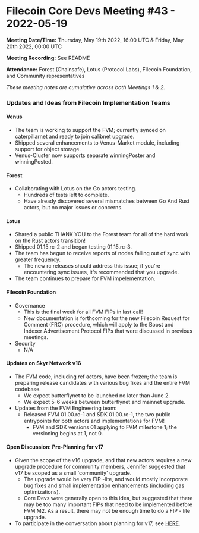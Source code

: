 # Filecoin Core Devs Meeting #43 - 2022-05-19

**Meeting Date/Time:** Thursday, May 19th 2022, 16:00 UTC & Friday, May 20th 2022, 00:00 UTC

**Meeting Recording:** See README

**Attendance:** Forest (Chainsafe), Lotus (Protocol Labs), Filecoin Foundation, and Community representatives

_These meeting notes are cumulative across both Meetings 1 & 2._

### Updates and Ideas from Filecoin Implementation Teams

#### Venus
* The team is working to support the FVM; currently synced on caterpillarnet and ready to join calibnet upgrade. 
* Shipped several enhancements to Venus-Market module, including support for object storage. 
* Venus-Cluster now supports separate winningPoster and winningPosted. 
#### Forest 
* Collaborating with Lotus on the Go actors testing. 
  * Hundreds of tests left to complete. 
  * Have already discovered several mismatches between Go And Rust actors, but no major issues or concerns. 
#### Lotus 
* Shared a public THANK YOU to the Forest team for all of the hard work on the Rust actors transition! 
* Shipped 01.15.rc-2 and began testing 01.15.rc-3. 
* The team has begun to receive reports of nodes falling out of sync with greater frequency. 
   * The new rc releases should address this issue; if you're encountering sync issues, it's recommended that you upgrade. 
* The team continues to prepare for FVM impelementation.  

#### Filecoin Foundation 
* Governance 
  * This is the final week for all FVM FIPs in last call!
  * New documentation is forthcoming for the new Filecoin Request for Comment (FRC) procedure, which will apply to the Boost and Indexer Advertisement Protocol FIPs that were discussed in previous meetings.
* Security 
  * N/A
 
#### Updates on Skyr Network v16 
* The FVM code, including ref actors, have been frozen; the team is preparing release candidates with various bug fixes and the entire FVM codebase. 
   * We expect butterflynet to be launched no later than June 2. 
   * We expect 5-6 weeks between butterflynet and mainnet upgrade. 
* Updates from the FVM Engineering team: 
   * Released FVM 01.00.rc-1 and SDK 01.00.rc-1, the two public entrypoints for both actors and implementations for FVM! 
     * FVM and SDK versions 01 applying to FVM milestone 1; the versioning begins at 1, not 0.    

#### Open Discussion: Pre-Planning for v17
* Given the scope of the v16 upgrade, and that new actors requires a new upgrade procedure for community members, Jennifer suggested that v17 be scoped as a small 'community' upgrade. 
  * The upgrade would be very FIP -lite, and would mostly incorporate bug fixes and small implementation enhancements (including gas optimizations).
  * Core Devs were generally open to this idea, but suggested that there may be too many important FIPs that need to be implemented before FVM M2.  As a result, there may not be enough time to do a FIP - lite upgrade. 
* To participate in the conversation about planning for v17, see [HERE](https://github.com/filecoin-project/tpm/discussions/91). 
